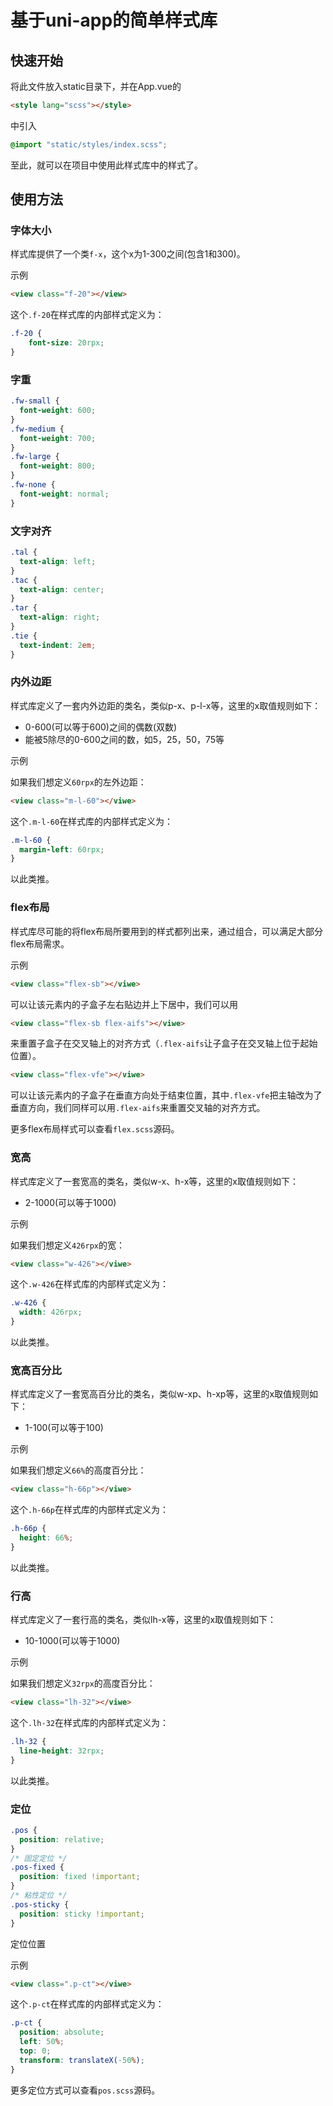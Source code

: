 # 基于uni-app的简单样式库

## 快速开始

将此文件放入static目录下，并在App.vue的

```html
<style lang="scss"></style>
```

中引入

```css
@import "static/styles/index.scss";
```

至此，就可以在项目中使用此样式库中的样式了。

## 使用方法

### 字体大小

样式库提供了一个类```f-x```，这个x为1-300之间(包含1和300)。

示例

```html
<view class="f-20"></view>
```

这个```.f-20```在样式库的内部样式定义为：

```css
.f-20 {
	font-size: 20rpx;
}
```

### 字重

```css
.fw-small {
  font-weight: 600;
}
.fw-medium {
  font-weight: 700;
}
.fw-large {
  font-weight: 800;
}
.fw-none {
  font-weight: normal;
}
```

### 文字对齐

```css
.tal {
  text-align: left;
}
.tac {
  text-align: center;
}
.tar {
  text-align: right;
}
.tie {
  text-indent: 2em;
}
```

### 内外边距

样式库定义了一套内外边距的类名，类似p-x、p-l-x等，这里的x取值规则如下：

+ 0-600(可以等于600)之间的偶数(双数)
+ 能被5除尽的0-600之间的数，如5，25，50，75等

示例

如果我们想定义```60rpx```的左外边距：

```html
<view class="m-l-60"></viwe>
```

这个```.m-l-60```在样式库的内部样式定义为：

```css
.m-l-60 {
  margin-left: 60rpx;
}
```

以此类推。

### flex布局

样式库尽可能的将flex布局所要用到的样式都列出来，通过组合，可以满足大部分flex布局需求。

示例

```html
<view class="flex-sb"></viwe>
```

可以让该元素内的子盒子左右贴边并上下居中，我们可以用

```html
<view class="flex-sb flex-aifs"></viwe>
```

来重置子盒子在交叉轴上的对齐方式（```.flex-aifs```让子盒子在交叉轴上位于起始位置）。

```html
<view class="flex-vfe"></viwe>
```

可以让该元素内的子盒子在垂直方向处于结束位置，其中```.flex-vfe```把主轴改为了垂直方向，我们同样可以用```.flex-aifs```来重置交叉轴的对齐方式。

更多flex布局样式可以查看```flex.scss```源码。

### 宽高

样式库定义了一套宽高的类名，类似w-x、h-x等，这里的x取值规则如下：

+ 2-1000(可以等于1000)

示例

如果我们想定义```426rpx```的宽：

```html
<view class="w-426"></viwe>
```

这个```.w-426```在样式库的内部样式定义为：

```css
.w-426 {
  width: 426rpx;
}
```

以此类推。

### 宽高百分比

样式库定义了一套宽高百分比的类名，类似w-xp、h-xp等，这里的x取值规则如下：

+ 1-100(可以等于100)

示例

如果我们想定义```66%```的高度百分比：

```html
<view class="h-66p"></viwe>
```

这个```.h-66p```在样式库的内部样式定义为：

```css
.h-66p {
  height: 66%;
}
```

以此类推。

### 行高

样式库定义了一套行高的类名，类似lh-x等，这里的x取值规则如下：

+ 10-1000(可以等于1000)

示例

如果我们想定义```32rpx```的高度百分比：

```html
<view class="lh-32"></viwe>
```

这个```.lh-32```在样式库的内部样式定义为：

```css
.lh-32 {
  line-height: 32rpx;
}
```

以此类推。

### 定位

```css
.pos {
  position: relative;    
}
/* 固定定位 */
.pos-fixed {
  position: fixed !important;
}
/* 粘性定位 */
.pos-sticky {
  position: sticky !important;
}
```

定位位置

示例

```html
<view class=".p-ct"></viwe>
```

这个```.p-ct```在样式库的内部样式定义为：

```css
.p-ct {
  position: absolute;
  left: 50%;
  top: 0;
  transform: translateX(-50%);
}
```

更多定位方式可以查看```pos.scss```源码。

